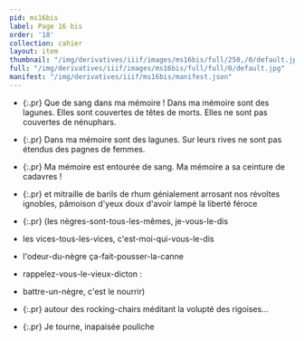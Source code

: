 ```yaml
---
pid: ms16bis
label: Page 16 bis
order: '18'
collection: cahier
layout: item
thumbnail: "/img/derivatives/iiif/images/ms16bis/full/250,/0/default.jpg"
full: "/img/derivatives/iiif/images/ms16bis/full/full/0/default.jpg"
manifest: "/img/derivatives/iiif/ms16bis/manifest.json"
---
```



- {:.pr} Que de sang dans ma mémoire ! Dans ma mémoire sont des lagunes. Elles sont couvertes de têtes de morts. Elles ne sont pas couvertes de nénuphars.
- {:.pr} Dans ma mémoire sont des lagunes. Sur leurs rives ne sont  pas étendus des pagnes de femmes.
- {:.pr} Ma mémoire est entourée de sang. Ma mémoire a sa ceinture de cadavres ! 

- {:.pr} et mitraille de barils de rhum génialement arrosant nos révoltes ignobles, pâmoison d'yeux doux d'avoir lampé la liberté féroce

- {:.pr} (les nègres-sont-tous-les-mêmes, je-vous-le-dis
- les vices-tous-les-vices, c'est-moi-qui-vous-le-dis
- l'odeur-du-nègre ça-fait-pousser-la-canne
- rappelez-vous-le-vieux-dicton : 
- battre-un-nègre, c'est le nourrir)

- {:.pr} autour des rocking-chairs méditant la volupté des rigoises...

- {:.pr} Je tourne, inapaisée pouliche

